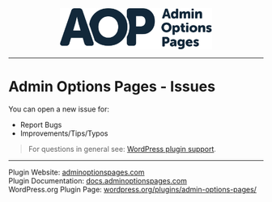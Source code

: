 
<!-- [![Logo Admin Options Pages][img logo]][link home] -->

<div align="center">
  <img width="300" src="https://github.com/poolghost/adminoptionspages-issues/blob/master/assets/aop-logo.svg">
</div>

<!--
[![downloads](https://img.shields.io/wordpress/plugin/dt/:admin-options-pages.svg?&color=blue)][link plugin wp.org] -->

___

# Admin Options Pages - Issues



You can open a new issue for:
* Report Bugs
* Improvements/Tips/Typos

> For questions in general see: [WordPress plugin support][link plugin support].

___

Plugin Website: [adminoptionspages.com][link home]\
Plugin Documentation: [docs.adminoptionspages.com][link docs]\
WordPress.org Plugin Page: [wordpress.org/plugins/admin-options-pages/][link plugin wp.org]






[link home]: https://adminoptionspages.com
[link docs]: https://docs.adminoptionspages.com
[link plugin support]: https://wordpress.org/support/plugin/admin-options-pages/
[link plugin wp.org]: https://wordpress.org/plugins/admin-options-pages/
[img logo]: ./assets/aop-logo.svg